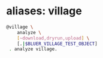 # aliases: village

```bash
@village \
	analyze \
	[~download,dryrun,upload] \
	[.|$BLUER_VILLAGE_TEST_OBJECT]
 . analyze village.
```
